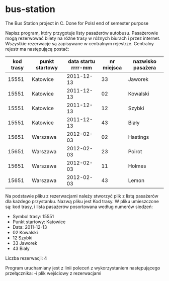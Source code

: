 # bus-station
The Bus Station project in C. Done for Polsl end of semester purpose


Napisz program, który przygotuje listy pasażerów autobusu. Pasażerowie mogą rezerwować bilety
na różne trasy w różnych biurach i przez internet. Wszystkie rezerwacje są zapisywane w centralnym
rejestrze. Centralny rejestr ma następującą postać:
  
| kod trasy | punkt startowy | data startu rrrr-mm | nr miejsca | nazwisko pasażera |
| --------- | -------------- | ------------------- | ---------- | ----------------- |
| 15551 | Katowice | 2011-12-13 | 33 | Jaworek |
| 15551 | Katowice | 2011-12-13 | 02 | Kowalski |
| 15551 | Katowice | 2011-12-13 | 12 | Szybki |
| 15551 | Katowice | 2011-12-13 | 43 | Biały |
| 15651 | Warszawa | 2012-02-03 | 02 | Hastings |
| 15651 | Warszawa | 2012-02-03 | 23 | Poirot |
| 15651 | Warszawa | 2012-02-03 | 11 | Holmes |
| 15651 | Warszawa | 2012-02-03 | 43 | Lemon |


Na podstawie pliku z rezerwacjami należy stworzyć plik z listą pasażerów dla każdego przystanku.
Nazwą pliku jest Kod trasy. W pliku umieszczone są: kod trasy, i lista pasażerów posortowana według
numerów siedzeń:


* Symbol trasy: 15551
* Punkt startowy: Katowice
* Data: 2011-12-13
* 02 Kowalski
* 12 Szybki
* 33 Jaworek
* 43 Biały

Liczba rezerwacji: 4


Program uruchamiany jest z linii poleceń z wykorzystaniem następującego przełącznika:
-i plik wejściowy z rezerwacjami
